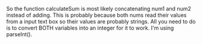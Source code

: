 So the function calculateSum is most likely concatenating num1 and num2 instead of adding. This is probably because both nums read their values from a input text box so their values are probably strings. 
All you need to do is to convert BOTH variables into an integer for it to work. I'm using parseInt().